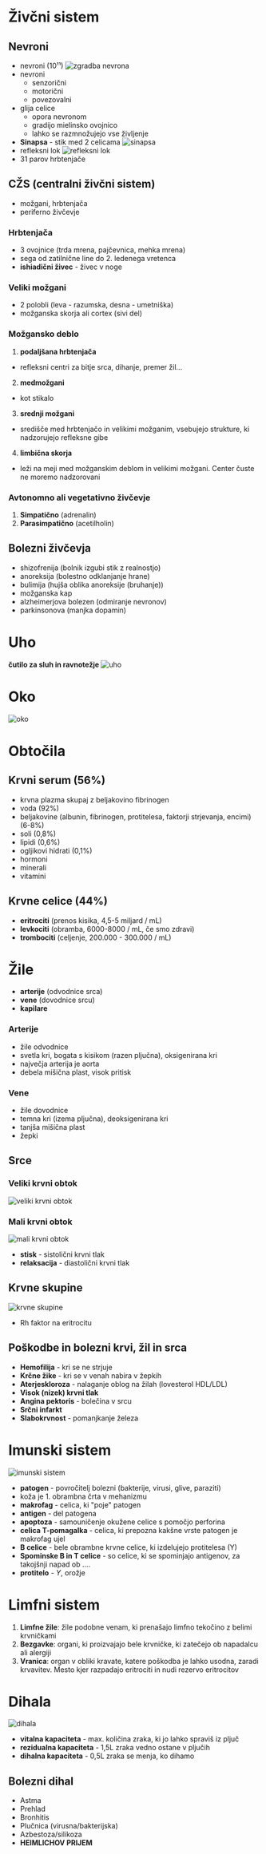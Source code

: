 # Živčni sistem
## Nevroni
- nevroni (10¹¹)
![zgradba nevrona](./img/nevron.jpg)
- nevroni
  - senzorični
  - motorični
  - povezovalni
- glija celice
  - opora nevronom
  - gradijo mielinsko ovojnico
  - lahko se razmnožujejo vse življenje
- **Sinapsa** - stik med 2 celicama
![sinapsa](./img/sinapsa.jpg)
- refleksni lok
![refleksni lok](./img/refleksni_lok.jpg)
- 31 parov hrbtenjače

## CŽS (centralni živčni sistem)
- možgani, hrbtenjača
- periferno živčevje
### Hrbtenjača
- 3 ovojnice (trda mrena, pajčevnica, mehka mrena)
- sega od zatilnične line do 2. ledenega vretenca
- **ishiadični živec** - živec v noge
### Veliki možgani
- 2 polobli (leva - razumska, desna - umetniška)
- možganska skorja ali cortex (sivi del)
### Možgansko deblo
1. **podaljšana hrbtenjača**
  - refleksni centri za bitje srca, dihanje, premer žil...
2. **medmožgani**
  - kot stikalo
3. **srednji možgani**
  - središče med hrbtenjačo in velikimi možganim, vsebujejo strukture, ki nadzorujejo refleksne gibe
4. **limbična skorja**
  - leži na meji med možganskim deblom in velikimi možgani. Center čuste ne moremo nadzorovani
### Avtonomno ali vegetativno živčevje
1. **Simpatično** (adrenalin)
2. **Parasimpatično** (acetilholin)

## Bolezni živčevja
- shizofrenija (bolnik izgubi stik z realnostjo)
- anoreksija (bolestno odklanjanje hrane)
- bulimija (hujša oblika anoreksije (bruhanje))
- možganska kap
- alzheimerjova bolezen (odmiranje nevronov)
- parkinsonova (manjka dopamin)

# Uho
**čutilo za sluh in ravnotežje**
![uho](./img/uho.jpeg)

# Oko
![oko](./img/oko.jpeg)

# Obtočila
## Krvni serum (56%)
- krvna plazma skupaj z beljakovino fibrinogen
- voda (92%)
- beljakovine (albunin, fibrinogen, protitelesa, faktorji strjevanja, encimi) (6-8%)
- soli (0,8%)
- lipidi (0,6%)
- ogljikovi hidrati (0,1%)
- hormoni
- minerali
- vitamini
## Krvne celice (44%)
- **eritrociti** (prenos kisika, 4,5-5 miljard / mL)
- **levkociti** (obramba, 6000-8000 / mL, če smo zdravi)
- **trombociti** (celjenje, 200.000 - 300.000 / mL)

# Žile
- **arterije** (odvodnice srca)
- **vene** (dovodnice srcu)
- **kapilare**

### Arterije
- žile odvodnice
- svetla kri, bogata s kisikom (razen pljučna), oksigenirana kri
- največja arterija je aorta
- debela mišična plast, visok pritisk

### Vene
- žile dovodnice
- temna kri (izema pljučna), deoksigenirana kri
- tanjša mišična plast
- žepki

## Srce
### Veliki krvni obtok
![veliki krvni obtok](./img/veliki_krvni_obtok.jpg)
### Mali krvni obtok
![mali krvni obtok](./img/mali_krvni_obtok.jpg)
- **stisk** - sistolični krvni tlak
- **relaksacija** - diastolični krvni tlak

## Krvne skupine
![krvne skupine](./img/krvne_skupine.jpg)
- Rh faktor na eritrocitu

## Poškodbe in bolezni krvi, žil in srca
- **Hemofilija** - kri se ne strjuje
- **Krčne žike** - kri se v venah nabira v žepkih
- **Aterjeskloroza** - nalaganje oblog na žilah (lovesterol HDL/LDL)
- **Visok (nizek) krvni tlak**
- **Angina pektoris** - bolečina v srcu
- **Srčni infarkt**
- **Slabokrvnost** - pomanjkanje železa

# Imunski sistem
![imunski sistem](./img/imunski_sistem.jpg)
- **patogen** - povročitelj bolezni (bakterije, virusi, glive, paraziti)
- koža je 1. obrambna črta v mehanizmu
- **makrofag** - celica, ki "poje" patogen
- **antigen** - del patogena
- **apoptoza** - samouničenje okužene celice s pomočjo perforina
- **celica T-pomagalka** - celica, ki prepozna kakšne vrste patogen je makrofag ujel
- **B celice** - bele obrambne krvne celice, ki izdelujejo protitelesa (Y)
- **Spominske B in T celice** - so celice, ki se spominjajo antigenov, za takojšnji napad ob ....
- **protitelo** - *Y*, orožje

# Limfni sistem
1. **Limfne žile**: žile podobne venam, ki prenašajo limfno tekočino z belimi krvničkami
2. **Bezgavke**: organi, ki proizvajajo bele krvničke, ki zatečejo ob napadalcu ali alergiji
3. **Vranica**: organ v obliki kravate, katere poškodba je lahko usodna, zaradi krvavitev. Mesto kjer razpadajo eritrociti in nudi rezervo eritrocitov

# Dihala
![dihala](./img/dihala.jpg)
- **vitalna kapaciteta** - max. količina zraka, ki jo lahko spraviš iz pljuč
- **rezidualna kapaciteta** - 1,5L zraka vedno ostane v pljučih
- **dihalna kapaciteta** - 0,5L zraka se menja, ko dihamo

## Bolezni dihal
- Astma
- Prehlad
- Bronhitis
- Plučnica (virusna/bakterijska)
- Azbestoza/silikoza
- **HEIMLICHOV PRIJEM**